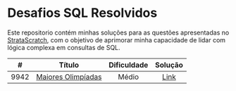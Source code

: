 # Desafios SQL Resolvidos

Este repositorio contém minhas soluções para as questões apresentadas no [StrataScratch](https://www.stratascratch.com), com o objetivo de aprimorar minha capacidade de lidar com lógica complexa em consultas de SQL.

|  #  | Título | Dificuldade | Solução |
|:---:|:------:|:-----------:|:-------:|
|9942|[Maiores Olimpíadas](https://platform.stratascratch.com/coding/9942-largest-olympics?code_type=1)|Médio|[Link](/sql/9942.sql)|
